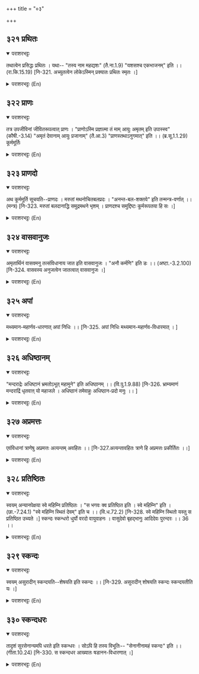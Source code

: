 +++
title = "०३"

+++

## ३२१  प्रथितः
<details open><summary>पराशरभट्टः</summary>

तथात्वेन प्रसिद्धः प्रथितः । यथा-- "तस्य नाम महद्यशः" (तै.ना.1.9) "यशसश्च एकभाजनम्" इति ।। (रा.कि.15.19) [नि-321. अच्युतत्वेन लोकेऽस्मिन् प्रक्यातः प्रथितः स्मृतः ।]
</details>

<details><summary>पराशरभट्टः (En)</summary>

He of great reputation. "He has indeed great reputatuion." "He is the sole receptacle for all fame."
</details>

## ३२२  प्राणः
<details open><summary>पराशरभट्टः</summary>

तत्र उपजीविनां जीवितरूपत्वात् प्राणः । "प्राणोऽस्मि प्रज्ञात्मा तं माम् आयुः अमृतम् इति उपास्स्व" (कौषी.-3.14) "अमृतं देवानाम् आयुः प्रजानाम्" (तै.आ.3) "प्राणस्तथाऽनुगमात्" इति ।। (ब्र.सू.1.1.29) कूर्ममूर्तिः
</details>

<details><summary>पराशरभट्टः (En)</summary>

The life-breath, Bhagavan is Praana for those who resort him. भगवान् is the very life-breath (प्राण) of those who resort to Him. "Indeed I am the प्राण and the Ominscient Self. Worship and meditate on Me as life, as immortality." "He is the Nectar of the goods and the life-breath of all beings." "That which is denoted by प्राण (life) (Indra and other such words is Brahman) because it is so understood from the sequel."
</details>

## ३२३  प्राणदो
<details open><summary>पराशरभट्टः</summary>

अथ कूर्ममूर्ति सूचयति--प्राणदः । मरुतां मथनोचितबलप्रदः । "अनन्त-बल-शक्तये" इति तन्मन्त्र-वर्णात् ।। (मन्त्र) [नि-323. मरुतां बलदानाद्धि समुद्रमथने भृशम् । प्राणदश्च समुद्दिष्टः कूर्मरूपतया हि सः ।]
</details>

<details><summary>पराशरभट्टः (En)</summary>

The life Giver. Next the Incarnation of भगवान् as कूर्म (Tortoise) is indicated. He is the bestower of strength (प्राणदः ) to the gods to enable them to churn the Milky Ocean. The Manthra for meditation on Him reads : "To Him Who is endowed with unlimited strength and power."
</details>

## ३२४  वासवानुजः
<details open><summary>पराशरभट्टः</summary>

अमृतार्थिनं वासवमनु तत्संविधानाय जात इति वासवानुजः । "अनौ कर्मणि" इति डः ।। (अष्टा.-3.2.100) [नि-324. वासवस्य अनुजत्वेन जातत्वात् वासवानुजः ।]
</details>

<details><summary>पराशरभट्टः (En)</summary>

The younger brother of Vasava i.e Indra. Bhagavān was born as the younger brother of Indra (वासव-अनुजः ) in order to help him to get the nectar which he wished to have. "The affix 'da' comes after the verb 'jan' (to be born) with a past signification when the root takes the preposition 'anu' and is compounded with a word in the Accusative Case." (वासवम् अनु जातः =वासवानुजः ).
</details>

## ३२५  अपां
<details open><summary>पराशरभट्टः</summary>

मथ्यमान-महार्णव-धारणात् अपां निधिः ।। [नि-325. अपां निधिः मथ्यमान-महार्णव-विधारमात् । ]
</details>

<details><summary>पराशरभट्टः (En)</summary>

निधिः The sustainer of the waters of the great Ocean. भगवान् is अपां निधिः, because He sustained the great Ocean when it was being churned.
</details>

## ३२६  अधिष्ठानम्
<details open><summary>पराशरभट्टः</summary>

"मन्दराद्रेः अधिष्टानं भ्रमतोऽभूत् महामुने" इति अधिष्ठानम् ।। (वि.पु.1.9.88) [नि-326. भ्राम्यमाणं मन्दराद्रिं धृतवाऩ् यो महाजले । अधिष्ठानं तमेवाहुः अधिष्ठान-प्रदो मनुः ।। ]
</details>

<details><summary>पराशरभट्टः (En)</summary>

The support. "O Great Sage! He was the support for the Mandara mountain when it was revolving (at the time of churning)." So He is called अधिष्ठानम् .
</details>

## ३२७  अप्रमत्तः
<details open><summary>पराशरभट्टः</summary>

एवंविधानां त्राणेषु अप्रमत्तः अत्यन्तम् अवहितः ।। [नि-327.अत्यन्तावहितः त्राणे हि अप्रमत्तः प्रकीर्तितः ।।]
</details>

<details><summary>पराशरभट्टः (En)</summary>

The Vigilant. He is extremely careful and attentive (अप्रमत्त) in the protection of those who are in distress.
</details>

## ३२८  प्रतिष्ठितः
<details open><summary>पराशरभट्टः</summary>

स्वयम् अन्यानपेक्षया स्वे महिम्नि प्रतिष्ठितः । "स भगवः क्व प्रतिष्ठित इति । स्वे महिम्नि" इति । (छा.-7.24.1) "स्वे महिम्नि स्थितं देवम्" इति च ।। (वि.ध.72.2) [नि-328. स्वे महिम्नि स्थितो यस्तु स प्रतिष्ठित उच्यते ।] स्कन्दः स्कन्धरो धुर्यो वरदो वायुवाहनः । वासुदेवो बृहद्भानुः आदिदेवः पुरन्दरः ।। 36 ।।
</details>

<details><summary>पराशरभट्टः (En)</summary>

He who is self-dependent. He depends on His own greatness without looking for help from others. So He is प्रतिष्ठितः To the question "Where is भगवान् firmly established?", the reply is "In His own greatness". "The Lord Who rests on His own greatness."
</details>

## ३२९  स्कन्दः
<details open><summary>पराशरभट्टः</summary>

स्वयम् असुरादीन् स्कन्दयति--शेषयति इति स्कन्दः ।। [नि-329. असुरादीन् शोषयति स्कन्दः स्कन्दयतीति यः ।]
</details>

<details><summary>पराशरभट्टः (En)</summary>

He Who dries up i.e dstroys. He himself destroys the Asuras and other evil doers. So He is स्कन्दः
</details>

## ३३०  स्कन्दधरः
<details open><summary>पराशरभट्टः</summary>

तादृशं सुरसेनान्यमपि धरते इति स्कन्धरः । सोऽपि हि तस्य विभूतिः-- "सेनानीनामहं स्कन्दः" इति ।। (गीता.10.24) [नि-330. स स्कन्दधर आख्यातः षडानन-विधारणात् ।]
</details>

<details><summary>पराशरभट्टः (En)</summary>

The Supporter of स्कन्दः भगवान् is the supporter of स्कन्द, the Commander-in-chief of the army of gods. Skanda also is a part of His विभूति (or glory). Vide : "I am Skanda among the commanders of armies."
</details>
